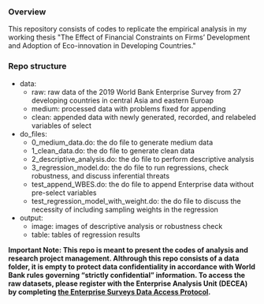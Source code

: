 ### Overview

This repository consists of codes to replicate the empirical analysis in my working thesis "The Effect of Financial Constraints on Firms’ Development and Adoption of Eco-innovation in Developing Countries."

### Repo structure

* data:
  - raw: raw data of the 2019 World Bank Enterprise Survey from 27 developing countries in central Asia and eastern Euroap
  - medium: processed data with problems fixed for appending 
  - clean: appended data with newly generated, recorded, and relabeled variables of select
* do_files:
  - 0_medium_data.do: the do file to generate medium data
  - 1_clean_data.do: the do file to generate clean data
  - 2_descriptive_analysis.do: the do file to perform descriptive analysis
  - 3_regression_model.do: the do file to run regressions, check robustness, and discuss inferential threats
  - test_append_WBES.do: the do file to append Enterprise data without pre-select variables
  - test_regression_model_with_weight.do: the do file to discuss the necessity of including sampling weights in the regression
* output:
  - image: images of descriptive analysis or robustness check
  - table: tables of regression results

**Important Note: This repo is meant to present the codes of analysis and research project management. Althrough this repo consists of a data folder, it is empty to protect data confidentiality in accordance with World Bank rules governing “strictly confidential” information. To access the raw datasets, please register with the Enterprise Analysis Unit (DECEA) by completing [the Enterprise Surveys Data Access Protocol](https://login.enterprisesurveys.org/content/sites/financeandprivatesector/en/signup.html).**